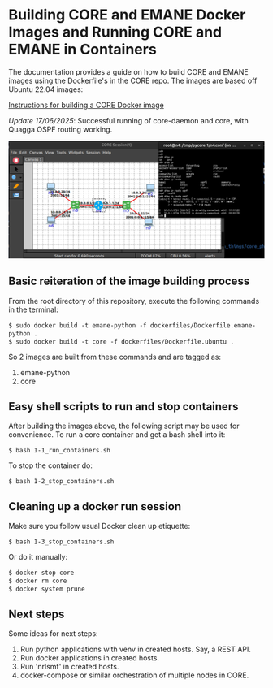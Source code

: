# Building CORE and EMANE Docker Images and Running CORE and EMANE in Containers

The documentation provides a guide on how to build CORE 
and EMANE images using the Dockerfile's in the CORE repo. The images are based off Ubuntu 22.04 images:

[Instructions for building a CORE Docker image](../docs/install_docker.md)

*Update 17/06/2025*: Successful running of core-daemon and core, with Quagga OSPF routing working.

![core in docker](./images/docker_install_of_core_and_quag-vtysh.png)


## Basic reiteration of the image building process

From the root directory of this repository, execute the following commands in the terminal:

~~~
$ sudo docker build -t emane-python -f dockerfiles/Dockerfile.emane-python .
$ sudo docker build -t core -f dockerfiles/Dockerfile.ubuntu .
~~~

So 2 images are built from these commands and are tagged as:

1. emane-python
2. core

## Easy shell scripts to run and stop containers

After building the images above, the following script may be used for convenience.  To run a core container and get a bash shell into it:
~~~
$ bash 1-1_run_containers.sh
~~~

To stop the container do:
~~~
$ bash 1-2_stop_containers.sh
~~~

## Cleaning up a docker run session

Make sure you follow usual Docker clean up etiquette:
~~~
$ bash 1-3_stop_containers.sh
~~~

Or do it manually:
~~~
$ docker stop core
$ docker rm core
$ docker system prune
~~~


## Next steps

Some ideas for next steps:

1. Run python applications with venv in created hosts.  Say, a REST API.
2. Run docker applications in created hosts.
3. Run 'nrlsmf' in created hosts.
4. docker-compose or similar orchestration of multiple nodes in CORE.


